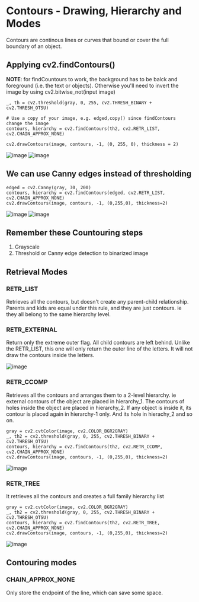 # Contours - Drawing, Hierarchy and Modes

Contours are continous lines or curves that bound or cover the full boundary of an object.

## Applying cv2.findContours()
**NOTE**: for findCountours to work, the background has to be balck and foreground (i.e. the text or objects). Otherwise you'll need to invert the image by using cv2.bitwise_not(input image)

    _, th = cv2.threshold(gray, 0, 255, cv2.THRESH_BINARY + cv2.THRESH_OTSU)
    
    # Use a copy of your image, e.g. edged,copy() since findContours change the image
    contours, hierarchy = cv2.findContours(th2, cv2.RETR_LIST, cv2.CHAIN_APPROX_NONE)

    cv2.drawContours(image, contours, -1, (0, 255, 0), thickness = 2)
![image](https://github.com/tan200224/Blog/assets/68765056/d54dd63e-1c27-4938-ba8f-64ef642be5c6)
![image](https://github.com/tan200224/Blog/assets/68765056/f3769e18-5ede-412e-bf25-6c321b925490)


## We can use Canny edges instead of thresholding
    edged = cv2.Canny(gray, 30, 200)
    contours, hierarchy = cv2.findContours(edged, cv2.RETR_LIST, cv2.CHAIN_APPROX_NONE)
    cv2.drawContours(image, contours, -1, (0,255,0), thickness=2)
![image](https://github.com/tan200224/Blog/assets/68765056/7d1e978f-e16a-4dc7-ac75-7265eb2bb331)
![image](https://github.com/tan200224/Blog/assets/68765056/45592ce9-7bf8-4cf7-96a9-34d2bbfee9ad)


## Remember these Countouring steps
1. Grayscale
2. Threshold or Canny edge detection to binarized image


## Retrieval Modes

### RETR_LIST
Retrieves all the contours, but doesn't create any parent-child relationship. Parents and kids are equal under this rule, and they are just contours. ie they all belong to the same hierarchy level.


### RETR_EXTERNAL
Return only the extreme outer flag. All child contours are left behind. Unlike the RETR_LIST, this one will only return the outer line of the letters. It will not draw the contours inside the letters.

![image](https://github.com/tan200224/Blog/assets/68765056/af7ce38e-190f-4335-8010-6b8474d5b5ce)


### RETR_CCOMP
Retrieves all the contours and arranges them to a 2-level hierarchy. ie external contours of the object are placed in hierarchy_1. The contours of holes inside the object are placed in hierarchy_2. If any object is inside it, its contour is placed again in hierarchy-1 only. And its hole in hierachy_2 and so on.
      
    gray = cv2.cvtColor(image, cv2.COLOR_BGR2GRAY)
    _, th2 = cv2.threshold(gray, 0, 255, cv2.THRESH_BINARY + cv2.THRESH_OTSU)
    contours, hierarchy = cv2.findContours(th2, cv2.RETR_CCOMP, cv2.CHAIN_APPROX_NONE)
    cv2.drawContours(image, contours, -1, (0,255,0), thickness=2)
![image](https://github.com/tan200224/Blog/assets/68765056/654ed710-066d-478e-987c-a8d899fa8ecc)


### RETR_TREE
It retrieves all the contours and creates a full family hierarchy list

    gray = cv2.cvtColor(image, cv2.COLOR_BGR2GRAY)
    _, th2 = cv2.threshold(gray, 0, 255, cv2.THRESH_BINARY + cv2.THRESH_OTSU)
    contours, hierarchy = cv2.findContours(th2, cv2.RETR_TREE, cv2.CHAIN_APPROX_NONE)
    cv2.drawContours(image, contours, -1, (0,255,0), thickness=2)
![image](https://github.com/tan200224/Blog/assets/68765056/d95b8363-2b50-45d9-91f3-838e00dff8e7)


## Contouring modes

### CHAIN_APPROX_NONE
Only store the endpoint of the line, which can save some space.





